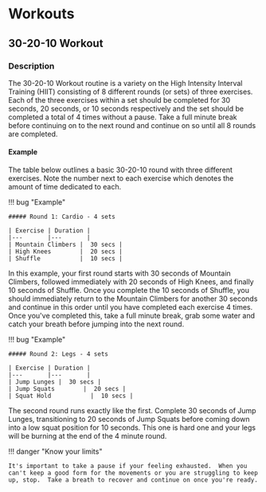 # Workouts


## 30-20-10 Workout

### Description

The 30-20-10 Workout routine is a variety on the High Intensity Interval Training (HIIT) consisting of 8 different rounds (or sets) of three exercises.  Each of the three exercises within a set should be completed for 30 seconds, 20 seconds, or 10 seconds respectively and the set should be completed a total of 4 times without a pause.  Take a full minute break before continuing on to the next round and continue on so until all 8 rounds are completed.

#### Example

The table below outlines a basic 30-20-10 round with three different exercises.  Note the number next to each exercise which denotes the amount of time dedicated to each.

!!! bug "Example"

    ##### Round 1: Cardio - 4 sets

    | Exercise | Duration |
    |---       |---       |
    | Mountain Climbers |  30 secs |
    | High Knees        |  20 secs |
    | Shuffle           |  10 secs |

In this example, your first round starts with 30 seconds of Mountain Climbers, followed immediately with 20 seconds of High Knees, and finally 10 seconds of Shuffle.  Once you complete the 10 seconds of Shuffle, you should immediately return to the Mountain Climbers for another 30 seconds and continue in this order until you have completed each exercise 4 times.  Once you've completed this, take a full minute break, grab some water and catch your breath before jumping into the next round.  

!!! bug "Example"

    ##### Round 2: Legs - 4 sets

    | Exercise | Duration |
    |---       |---       |
    | Jump Lunges |  30 secs |
    | Jump Squats        |  20 secs |
    | Squat Hold           |  10 secs |

The second round runs exactly like the first.  Complete 30 seconds of Jump Lunges, transitioning to 20 seconds of Jump Squats before coming down into a low squat position for 10 seconds.  This one is hard one and your legs will be burning at the end of the 4 minute round.

!!! danger "Know your limits"

    It's important to take a pause if your feeling exhausted.  When you can't keep a good form for the movements or you are struggling to keep up, stop.  Take a breath to recover and continue on once you're ready.